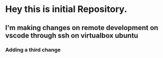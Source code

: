 # Hey this is initial Repository.

## I'm making changes on remote development on vscode through ssh on virtualbox ubuntu
### Adding a third change
































